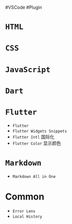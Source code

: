 #VSCode #Plugin
# `HTML`

# `CSS`

# `JavaScript`

# `Dart`

# `Flutter`

* `Flutter`
* `Flutter Widgets Snippets`
* `Flutter Intl` 国际化
* `Flutter Color` 显示颜色

# `Markdown`

* `Markdown All in One`

# Common

* `Error Lens`
* `Local History`